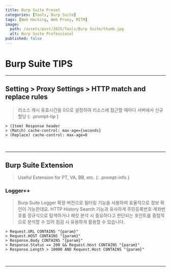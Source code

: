 ```yaml
---
title: Burp Suite Preset
categories: [Tools, Burp Suite]
tags: [Web Hacking, Web Proxy, MITM]
image:
  path: /assets/post/2025/Tools/Burp Suite/thumb.jpg
  alt: Burp Suite Professional
published: false
---
```


# Burp Suite TIPS

---

## Setting > Proxy Settings > HTTP match and replace rules
> 리소스 캐시 유효시간을 0으로 설정하여 리소스에 접근할 때마다 서버에서 신규 할당
{: .prompt-tip }

```
> (Item) Response header  
> (Match) cache-control: max-age={seconds}  
> (Replace) cache-control: max-age=0
```
<br>

---

## Burp Suite Extension
> Useful Extension for PT, VA, BB, etc.
{: .prompt-info }

### Logger++
> Burp Suite Logger 확장 버전으로 필터링 기능을 사용하여 효율적으로 정보 확인이 가능한데요. HTTP History Search 기능과 유사하게 주민등록번호·계좌번호를 정규식으로 탐색하거나 패킷 분석 시 중요하다고 판단되는 포인트를 중점적으로 분석할 수 있어 점검 시 유용하게 활용할 수 있습니다.

```
> Request.URL CONTAINS "{param}"  
> Request.HOST CONTAINS "{param}"  
> Response.Body CONTAINS "{param}"  
> Response.Status == 200 && Request.Host CONTAINS "{param}"  
> Response.Length > 10000 AND Request.Host CONTAINS "{param}"
```
<br>

---
